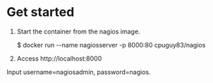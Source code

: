 Get started
====

1. Start the container from the nagios image.

	$ docker run --name nagiosserver -p 8000:80 cpuguy83/nagios

2. Access http://localhost:8000

Input username=nagiosadmin, password=nagios.